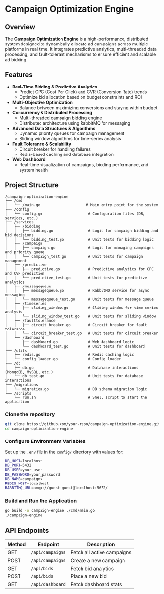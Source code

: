 # Campaign Optimization Engine

## Overview
The **Campaign Optimization Engine** is a high-performance, distributed system designed to dynamically allocate ad campaigns across multiple platforms in real time. It integrates predictive analytics, multi-threaded data processing, and fault-tolerant mechanisms to ensure efficient and scalable ad bidding.

## Features
- **Real-Time Bidding & Predictive Analytics**
  - Predict CPC (Cost Per Click) and CVR (Conversion Rate) trends
  - Optimize bid allocation based on budget constraints and ROI
- **Multi-Objective Optimization**
  - Balance between maximizing conversions and staying within budget
- **Concurrency & Distributed Processing**
  - Multi-threaded campaign bidding engine
  - Distributed architecture using RabbitMQ for messaging
- **Advanced Data Structures & Algorithms**
  - Dynamic priority queues for campaign management
  - Sliding window algorithms for time-series analysis
- **Fault Tolerance & Scalability**
  - Circuit breaker for handling failures
  - Redis-based caching and database integration
- **Web Dashboard**
  - Real-time visualization of campaigns, bidding performance, and system health

## Project Structure
```
/campaign-optimization-engine
├── /cmd
│   └── /main.go                     # Main entry point for the system
├── /config
│   └── config.go                     # Configuration files (DB, services, etc.)
├── /services
│   ├── /bidding
│   │   ├── bidding.go                # Logic for campaign bidding and bid decisions
│   │   └── bidding_test.go           # Unit tests for bidding logic
│   ├── /campaign
│   │   ├── campaign.go               # Logic for managing campaigns and priority queue
│   │   └── campaign_test.go          # Unit tests for campaign management
│   ├── /predictive
│   │   ├── predictive.go             # Predictive analytics for CPC and CVR prediction
│   │   └── predictive_test.go        # Unit tests for predictive analytics
│   ├── /messagequeue
│   │   ├── messagequeue.go           # RabbitMQ service for async messaging
│   │   └── messagequeue_test.go      # Unit tests for message queue
│   ├── /timeseries
│   │   ├── sliding_window.go         # Sliding window for time-series analysis
│   │   └── sliding_window_test.go    # Unit tests for sliding window
│   ├── /faulttolerance
│   │   ├── circuit_breaker.go        # Circuit breaker for fault tolerance
│   │   └── circuit_breaker_test.go   # Unit tests for circuit breaker
│   └── /dashboard
│       ├── dashboard.go              # Web dashboard logic
│       └── dashboard_test.go         # Unit tests for dashboard
├── /utils
│   ├── redis.go                      # Redis caching logic
│   └── config_loader.go              # Config loader
├── /db
│   ├── db.go                         # Database interactions (MongoDB, MySQL, etc.)
│   └── db_test.go                    # Unit tests for database interactions
├── /migrations
│   └── migration.go                  # DB schema migration logic
└── /scripts
    └── run.sh                        # Shell script to start the application
```


### Clone the repository
```sh
git clone https://github.com/your-repo/campaign-optimization-engine.git
cd campaign-optimization-engine
```

### Configure Environment Variables
Set up the `.env` file in the `config/` directory with values for:
```sh
DB_HOST=localhost
DB_PORT=5432
DB_USER=your_user
DB_PASSWORD=your_password
DB_NAME=campaigns
REDIS_HOST=localhost
RABBITMQ_URL=amqp://guest:guest@localhost:5672/
```

### Build and Run the Application
```sh
go build -o campaign-engine ./cmd/main.go
./campaign-engine
```

## API Endpoints
| Method | Endpoint | Description |
|--------|---------|-------------|
| GET | `/api/campaigns` | Fetch all active campaigns |
| POST | `/api/campaigns` | Create a new campaign |
| GET | `/api/bids` | Fetch bid analytics |
| POST | `/api/bids` | Place a new bid |
| GET | `/api/dashboard` | Fetch dashboard stats |

